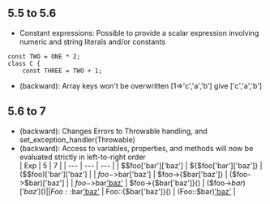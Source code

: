 ## 5.5 to 5.6
- Constant expressions: Possible to provide a scalar expression involving numeric and string literals and/or constants
```
const TWO = ONE * 2;
class C {
    const THREE = TWO + 1;
```
- (backward): Array keys won't be overwritten [1=>'c','a','b'] give ['c','a','b']

## 5.6 to 7
- (backward): Changes Errors to Throwable handling, and set_exception_handler(Throwable) 
- (backward): Access to variables, properties, and methods will now be evaluated strictly in left-to-right order  
| Exp | 5 | 7 | 
| --- | --- | --- |
| $$foo['bar']['baz'] | 	${$foo['bar']['baz']} |	($$foo)['bar']['baz']  |
| $foo->$bar['baz'] |	    $foo->{$bar['baz']} | 	($foo->$bar)['baz']  |
| $foo->$bar['baz']() | 	$foo->{$bar['baz']}() |	($foo->$bar)['baz']() | 
| Foo::$bar['baz']() |    Foo::{$bar['baz']}() | 	(Foo::$bar)['baz']()  |
